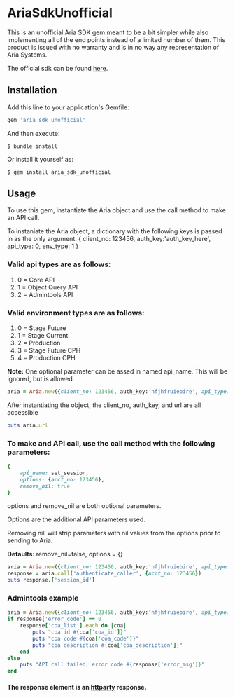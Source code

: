 # AriaSdkUnofficial

This is an unofficial Aria SDK gem meant to be a bit simpler while also implementing all of the end points instead of a limited number of them.
This product is issued with no warranty and is in no way any representation of Aria Systems.

The official sdk can be found [here](https://github.com/AriaSystems/ruby_sdk).
## Installation

Add this line to your application's Gemfile:

```ruby
gem 'aria_sdk_unofficial'
```

And then execute:

    $ bundle install

Or install it yourself as:

    $ gem install aria_sdk_unofficial

## Usage

To use this gem, instantiate the Aria object and use the call method to make an API call.

To instaniate the Aria object, a dictionary with the following keys is passed in as the only argument:
{
	client_no: 123456, 
	auth_key:'auth_key_here', 
	api_type: 0, 
	env_type: 1
}

### Valid api types are as follows:
1. 0 = Core API
2. 1 = Object Query API
3. 2 = Admintools API

### Valid environment types are as follows:
1. 0 = Stage Future
2. 1 = Stage Current
3. 2 = Production
4. 3 = Stage Future CPH
5. 4 = Production CPH

**Note:** One optional parameter can be assed in named api_name.  This will be ignored, but is allowed.

```ruby
aria = Aria.new({client_no: 123456, auth_key:'nfjhfruiebire', api_type: 0, env_type: 0})
```
After instantiating the object, the client_no, auth_key, and url are all accessible

```ruby
puts aria.url
```

### To make and API call,  use the call method with the following parameters:

```ruby
{
	api_name: set_session, 
	options: {acct_no: 123456}, 
	remove_nil: true
}
```

options and remove_nil are both optional parameters.

Options are the additional API parameters used.

Removing nill will strip parameters with nil values from the options prior to sending to Aria.

**Defaults:** remove_nil=false, options = {}

```ruby
aria = Aria.new({client_no: 123456, auth_key:'nfjhfruiebire', api_type: 0, env_type: 0})
response = aria.call('authenticate_caller', {acct_no: 123456})
puts response.['session_id']
```

### Admintools example
```ruby
aria = Aria.new({client_no: 123456, auth_key:'nfjhfruiebire', api_type: 2, env_type: 0})
if response['error_code'] == 0
	response['coa_list'].each do |coa|
		puts "coa id #{coa['coa_id']}"
		puts "coa code #{coa['coa_code']}"
		puts "coa description #{coa['coa_description']}"
	end
else
	puts "API call failed, error code #{response['error_msg']}"
end
```

#### The response element is an [httparty](https://github.com/jnunemaker/httparty) response.
